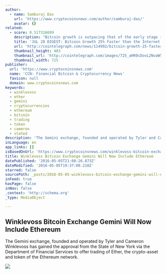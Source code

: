 ```yaml
---
author:
  - name: Samburaj Das
    url: 'https://www.cryptocoinsnews.com/author/samburaj-das/'
    avatar: {}
related:
  - score: 0.517316699
    description: "Bitcoin growth is outpacing that of the early stage internet by almost 25%; an Estonian Angel List service will utilize Bitcoin's blockchain to secure its marketplace, and more top stories for July 28. In terms of investment, Bitcoin growth is outpacing that of the early stage internet by almost 25%, according to the latest figures compiled by IB Times UK."
    title: 'JUL 28 DIGEST: Bitcoin Growth 25% Faster than the Internet in 90s; Estonian Angel List Service Secures Marketplace with BTC Blockchain'
    url: 'http://cointelegraph.com/news/114992/bitcoin-growth-25-faster-than-the-internet-in-90s-estonian-angel-list-service-secures-marketplace-with-btc-blockchain'
    thumbnail_height: 483
    thumbnail_url: 'http://cointelegraph.com/images/725_aHR0cDovL2NvaW50ZWxlZ3JhcGguY29tL3N0b3JhZ2UvdXBsb2Fkcy92aWV3Lzk5MTkyNTk1NTE2YTJkMjFlYzE5NmJlZDM2MjYyNDQ1LnBuZw==.jpg'
    thumbnail_width: 725
publisher:
  url: 'https://www.cryptocoinsnews.com'
  name: 'CCN: Financial Bitcoin & Cryptocurrency News'
  favicon: null
  domain: www.cryptocoinsnews.com
keywords:
  - winklevoss
  - ether
  - gemini
  - cryptocurrencies
  - ethereum
  - bitcoin
  - trading
  - token
  - cameron
  - stated
description: 'The Gemini exchange, founded and operated by Tyler and Cameron Winklevoss has gained the approval from the State of New York via the Department of Financial Services to offer trading of Ether, the crypto-asset and token of the Ethereum network.'
inLanguage: en
app_links: []
isBasedOnUrl: 'https://www.cryptocoinsnews.com/winklevoss-bitcoin-exchange-gemini-include-ethereum/'
title: Winklevoss Bitcoin Exchange Gemini Will Now Include Ethereum
datePublished: '2016-05-05T21:08:26.873Z'
dateModified: '2016-05-05T19:37:00.210Z'
starred: false
sourcePath: _posts/2016-05-05-winklevoss-bitcoin-exchange-gemini-will-now-include-ethereum.md
inFeed: true
hasPage: false
inNav: false
_context: 'http://schema.org'
_type: MediaObject

---
```

<article style=""><h1>Winklevoss Bitcoin Exchange Gemini Will Now Include Ethereum</h1><p>The Gemini exchange, founded and operated by Tyler and Cameron Winklevoss has gained the approval from the State of New York via the Department of Financial Services to offer trading of Ether, the crypto-asset and token of the Ethereum network.</p><img src="https://www.cryptocoinsnews.com/wp-content/uploads/2015/11/Winklevoss-Twins.jpg" /></article>
